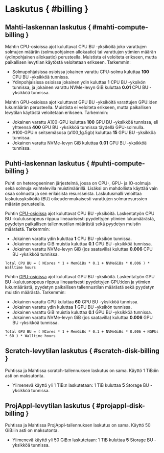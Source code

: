 # Laskutus { #billing }

## Mahti-laskennan laskutus { #mahti-compute-billing }

Mahtin CPU-osioissa ajot kuluttavat CPU BU -yksiköitä joko varattujen solmujen määrän (solmupohjainen allokaatio) tai varattujen ytimien määrän (ydinpohjainen allokaatio) perusteella. Muistista ei veloiteta erikseen, mutta paikallisen levytilan käytöstä veloitetaan erikseen. Tarkemmin:

* Solmupohjaisissa osioissa jokainen varattu CPU-solmu kuluttaa **100** CPU BU -yksikköä tunnissa.
* Ydinpohjaisissa osioissa jokainen ydin kuluttaa **1** CPU BU -yksikön tunnissa, ja jokainen varattu NVMe-levyn GiB kuluttaa **0.01** CPU BU -yksikköä tunnissa.

Mahtin GPU-osioissa ajot kuluttavat GPU BU -yksiköitä varattujen GPU:iden lukumäärän perusteella. Muistista ei veloiteta erikseen, mutta paikallisen levytilan käytöstä veloitetaan erikseen. Tarkemmin:

* Jokainen varattu A100-GPU kuluttaa **100** GPU BU -yksikköä tunnissa, eli yhteensä **400** GPU BU -yksikköä tunnissa täydellä GPU-solmulla.
* A100-GPU:n seitsemäsosa (a100_1g.5gb) kuluttaa **15** GPU BU -yksikköä tunnissa.
* Jokainen varattu NVMe-levyn GiB kuluttaa **0.01** GPU BU -yksikköä tunnissa.

## Puhti-laskennan laskutus { #puhti-compute-billing }

Puhti on heterogeeninen järjestelmä, jossa on CPU-, GPU- ja IO-solmuja sekä solmuja vaihtelevilla muistimäärillä. Lisäksi on mahdollista käyttää vain osaa solmusta ja sen erilaisista resursseista. Laskutusmalli veloittaa laskutusyksiköitä (BU) oikeudenmukaisesti varattujen solmuresurssien määrän perusteella. 

Puhtin [CPU-osioissa](running/batch-job-partitions.md#puhti-cpu-partitions) ajot kuluttavat CPU BU -yksiköitä. Laskentatyön CPU BU -kulutusnopeus riippuu lineaarisesti pyydettyjen ytimien lukumäärästä, pyydetyn paikallisen tallennustilan määrästä sekä pyydetyn muistin määrästä. Tarkemmin:

* Jokainen varattu ydin kuluttaa **1** CPU BU -yksikön tunnissa.
* Jokainen varattu GiB muistia kuluttaa **0.1** CPU BU -yksikköä tunnissa.
* Jokainen varattu NVMe-levyn GiB (jos saatavilla) kuluttaa **0.006** CPU BU -yksikköä tunnissa.

```
Total CPU BU = ( NCores * 1 + MemGiBs * 0.1 + NVMeGiBs * 0.006 ) * Walltime hours
```

Puhtin [GPU-osioissa](running/batch-job-partitions.md#puhti-gpu-partitions) ajot kuluttavat GPU BU -yksiköitä. Laskentatyön GPU BU -kulutusnopeus riippuu lineaarisesti pyydettyjen GPU:iden ja ytimien lukumäärästä, pyydetyn paikallisen tallennustilan määrästä sekä pyydetyn muistin määrästä. Tarkemmin:

* Jokainen varattu GPU kuluttaa **60** GPU BU -yksikköä tunnissa.
* Jokainen varattu ydin kuluttaa **1** GPU BU -yksikön tunnissa.
* Jokainen varattu GiB muistia kuluttaa **0.1** GPU BU -yksikköä tunnissa.
* Jokainen varattu NVMe-levyn GiB (jos saatavilla) kuluttaa **0.006** GPU BU -yksikköä tunnissa.

```
Total GPU BU = ( NCores * 1 + MemGiBs * 0.1 + NVMeGiBs * 0.006 + NGPUs * 60 ) * Walltime hours
```

## Scratch-levytilan laskutus { #scratch-disk-billing }

Puhtissa ja Mahtissa scratch-tallennuksen laskutus on sama. Käyttö 1 TiB:iin asti on maksutonta. 

* Ylimenevä käyttö yli 1 TiB:n laskutetaan: 1 TiB kuluttaa **5** Storage BU -yksikköä tunnissa.

## ProjAppl-levytilan laskutus { #projappl-disk-billing }

Puhtissa ja Mahtissa ProjAppl-tallennuksen laskutus on sama. Käyttö 50 GiB:iin asti on maksutonta. 

* Ylimenevä käyttö yli 50 GiB:n laskutetaan: 1 TiB kuluttaa **5** Storage BU -yksikköä tunnissa.